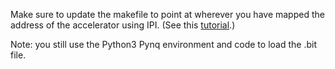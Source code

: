 Make sure to update the makefile to point at wherever you have mapped the address of the accelerator using IPI. (See this [tutorial](https://docs.google.com/document/d/1U9XIxLkjbI1vQR5hxjk8SzqqQ3sM2hCMUXfoK3tGwBU/edit#.
).)

Note: you still use the Python3 Pynq environment and code to load the .bit file.
